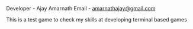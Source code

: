Developer - Ajay Amarnath
Email - amarnathajay@gmail.com

This is a test game to check my skills at developing terminal based games

